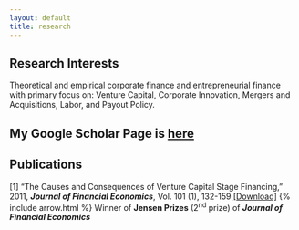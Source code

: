 ```yaml
---
layout: default
title: research
---
```


## Research Interests
Theoretical and empirical corporate finance and entrepreneurial finance with primary focus on: Venture Capital, Corporate Innovation, Mergers and Acquisitions, Labor, and Payout Policy.

## My Google Scholar Page is [here](http://scholar.google.com/citations?user=zcTvdvwAAAAJ&hl=en)

## Publications
[1] “The Causes and Consequences of Venture Capital Stage Financing,” 2011, ***Journal of Financial Economics***, Vol. 101 (1), 132-159 <a href="http://papers.ssrn.com/sol3/papers.cfm?abstract_id=965803" target="_blank">[Download]</a>
{% include arrow.html %} Winner of **Jensen Prizes** (2<sup>nd</sup> prize) of ***Journal of Financial Economics***
